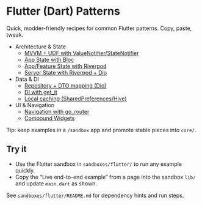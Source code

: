 # Flutter (Dart) Patterns

Quick, modder-friendly recipes for common Flutter patterns. Copy, paste, tweak.

- Architecture & State
  - [MVVM + UDF with ValueNotifier/StateNotifier](./architecture-mvvm-udf.md)
  - [App State with Bloc](./state-app-bloc.md)
  - [App/Feature State with Riverpod](./state-app-riverpod.md)
  - [Server State with Riverpod + Dio](./state-server-riverpod-dio.md)
- Data & DI
  - [Repository + DTO mapping (Dio)](./repository-dio-dto.md)
  - [DI with get_it](./di-with-get_it.md)
  - [Local caching (SharedPreferences/Hive)](./caching-sharedprefs-hive.md)
- UI & Navigation
  - [Navigation with go_router](./navigation-go_router.md)
  - [Compound Widgets](./component-compound-widgets.md)

Tip: keep examples in a `/sandbox` app and promote stable pieces into `core/`.

## Try it

- Use the Flutter sandbox in `sandboxes/flutter/` to run any example quickly.
- Copy the “Live end-to-end example” from a page into the sandbox `lib/` and update `main.dart` as shown.

See `sandboxes/flutter/README.md` for dependency hints and run steps.
